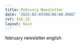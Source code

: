 ```yaml
---
title: February Newsletter
date: '2022-03-03T00:00:00.000Z'
ref: feb_22
layout: main
---
```


february newsletter english
